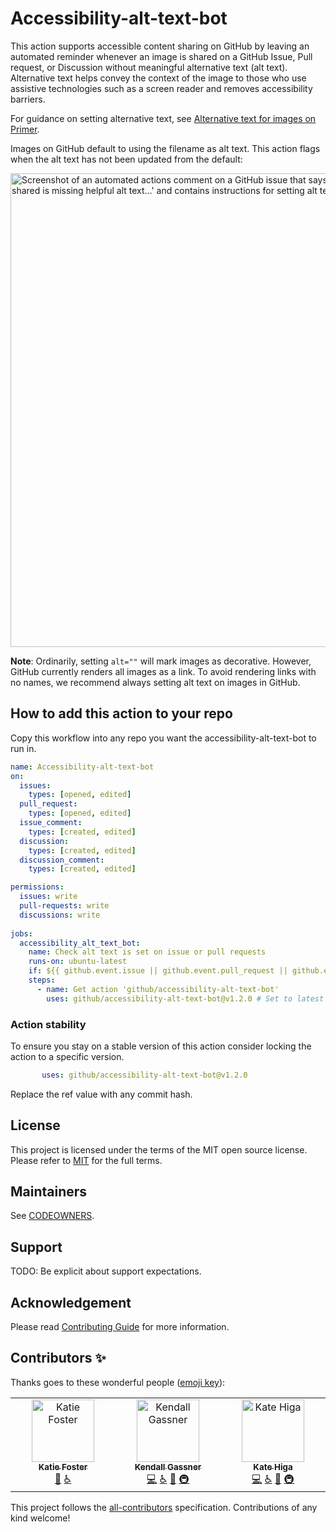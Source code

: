 # Accessibility-alt-text-bot

This action supports accessible content sharing on GitHub by leaving an automated reminder whenever an image is shared on a GitHub Issue, Pull request, or Discussion without meaningful alternative text (alt text).
Alternative text helps convey the context of the image to those who use assistive technologies such as a screen reader and removes accessibility barriers.

For guidance on setting alternative text, see [Alternative text for images on Primer](https://primer.style/design/guides/accessibility/alternative-text-for-images).

Images on GitHub default to using the filename as alt text. This action flags when the alt text has not been updated from the default:

<img width="758" alt="Screenshot of an automated actions comment on a GitHub issue that says, 'Uh oh! @monalisa, the image you shared is missing helpful alt text...' and contains instructions for setting alt text" src="https://github.com/github/accessibility-alt-text-bot/assets/16447748/c61cc9c6-f8c8-4bfb-becb-a155c2c9711d">

**Note**: Ordinarily, setting `alt=""` will mark images as decorative. However, GitHub currently renders all images as a link. To avoid rendering links with no names, we recommend always setting alt text on images in GitHub.

## How to add this action to your repo

Copy this workflow into any repo you want the accessibility-alt-text-bot to run in.

```yml
name: Accessibility-alt-text-bot
on: 
  issues:
    types: [opened, edited]
  pull_request:
    types: [opened, edited]
  issue_comment:
    types: [created, edited]
  discussion:
    types: [created, edited]
  discussion_comment:
    types: [created, edited]

permissions:
  issues: write
  pull-requests: write
  discussions: write
  
jobs:
  accessibility_alt_text_bot:
    name: Check alt text is set on issue or pull requests
    runs-on: ubuntu-latest
    if: ${{ github.event.issue || github.event.pull_request || github.event.discussion }}
    steps:
      - name: Get action 'github/accessibility-alt-text-bot'
        uses: github/accessibility-alt-text-bot@v1.2.0 # Set to latest
```

### Action stability

To ensure you stay on a stable version of this action consider locking the action to a specific version.

```yml
       uses: github/accessibility-alt-text-bot@v1.2.0
```

Replace the ref value with any commit hash.

## License

This project is licensed under the terms of the MIT open source license. Please refer to [MIT](./LICENSE.txt) for the full terms.

## Maintainers

See [CODEOWNERS](.github/CODEOWNERS).

## Support

TODO: Be explicit about support expectations.

## Acknowledgement

Please read [Contributing Guide](./CONTRIBUTING.md) for more information.

## Contributors ✨

Thanks goes to these wonderful people ([emoji key](https://allcontributors.org/docs/en/emoji-key)):

<!-- ALL-CONTRIBUTORS-LIST:START - Do not remove or modify this section -->
<!-- prettier-ignore-start -->
<!-- markdownlint-disable -->
<table>
  <tbody>
    <tr>
      <td align="center" valign="top" width="14.28%"><a href="https://github.com/inkblotty"><img src="https://avatars.githubusercontent.com/u/14206003?v=4?s=100" width="100px;" alt="Katie Foster"/><br /><sub><b>Katie Foster</b></sub></a><br /><a href="#ideas-inkblotty" title="Ideas, Planning, & Feedback">🤔</a> <a href="#a11y-inkblotty" title="Accessibility">️️️️♿️</a></td>
      <td align="center" valign="top" width="14.28%"><a href="https://github.com/kendallgassner"><img src="https://avatars.githubusercontent.com/u/15275462?v=4?s=100" width="100px;" alt="Kendall Gassner"/><br /><sub><b>Kendall Gassner</b></sub></a><br /><a href="https://github.com/kendallgassner/accessibility-alt-text-bot/commits?author=kendallgassner" title="Code">💻</a> <a href="#a11y-kendallgassner" title="Accessibility">️️️️♿️</a> <a href="https://github.com/kendallgassner/accessibility-alt-text-bot/commits?author=kendallgassner" title="Documentation">📖</a> <a href="#infra-kendallgassner" title="Infrastructure (Hosting, Build-Tools, etc)">🚇</a></td>
      <td align="center" valign="top" width="14.28%"><a href="https://github.com/khiga8"><img src="https://avatars.githubusercontent.com/u/16447748?v=4?s=100" width="100px;" alt="Kate Higa"/><br /><sub><b>Kate Higa</b></sub></a><br /><a href="https://github.com/kendallgassner/accessibility-alt-text-bot/commits?author=khiga8" title="Code">💻</a> <a href="#a11y-khiga8" title="Accessibility">️️️️♿️</a> <a href="https://github.com/kendallgassner/accessibility-alt-text-bot/commits?author=khiga8" title="Documentation">📖</a> <a href="#infra-khiga8" title="Infrastructure (Hosting, Build-Tools, etc)">🚇</a></td>
    </tr>
  </tbody>
</table>

<!-- markdownlint-restore -->
<!-- prettier-ignore-end -->

<!-- ALL-CONTRIBUTORS-LIST:END -->

This project follows the [all-contributors](https://github.com/all-contributors/all-contributors) specification. Contributions of any kind welcome!
